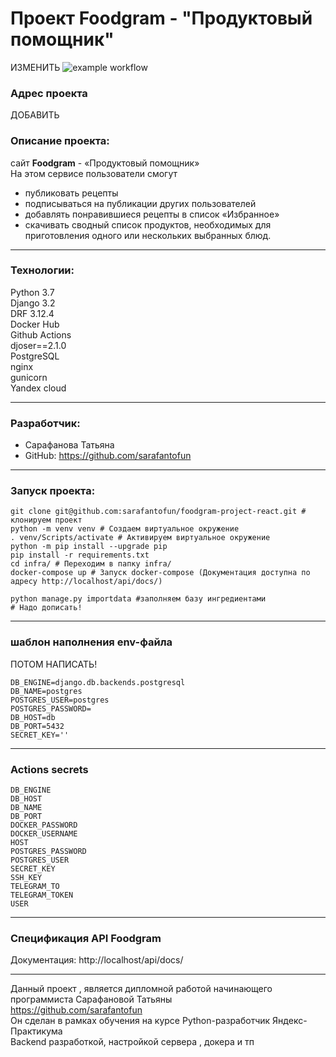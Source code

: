 # Проект **Foodgram - "Продуктовый помощник"**
ИЗМЕНИТЬ  ![example workflow](https://github.com/sarafantofun/yamdb_final/actions/workflows/yamdb_workflow.yml/badge.svg)

### **Адрес проекта**
ДОБАВИТЬ

### **Описание проекта:**
сайт **Foodgram** - «Продуктовый помощник» <br>
На этом сервисе пользователи смогут <br> 
- публиковать рецепты <br>
- подписываться на публикации других пользователей <br>
- добавлять понравившиеся рецепты в список «Избранное» <br>
- скачивать сводный список продуктов, необходимых для приготовления одного или нескольких выбранных блюд.

---

### **Технологии:**
Python 3.7 <br>
Django 3.2 <br>
DRF 3.12.4 <br>
Docker Hub <br>
Github Actions <br>
djoser==2.1.0 <br>
PostgreSQL <br>
nginx <br>
gunicorn <br>
Yandex cloud 

---

### **Разработчик:**
- Сарафанова Татьяна <br>
- GitHub: https://github.com/sarafantofun <br>

---

### **Запуск проекта:**
```
git clone git@github.com:sarafantofun/foodgram-project-react.git # клонируем проект
python -m venv venv # Создаем виртуальное окружение
. venv/Scripts/activate # Активируем виртуальное окружение
python -m pip install --upgrade pip
pip install -r requirements.txt
cd infra/ # Переходим в папку infra/
docker-compose up # Запуск docker-compose (Документация доступна по адресу http://localhost/api/docs/)

python manage.py importdata #заполняем базу ингредиентами
# Надо дописать!

```

---

### **шаблон наполнения env-файла**

ПОТОМ НАПИСАТЬ!
```
DB_ENGINE=django.db.backends.postgresql
DB_NAME=postgres
POSTGRES_USER=postgres
POSTGRES_PASSWORD=
DB_HOST=db
DB_PORT=5432
SECRET_KEY=''

```
---
### **Actions secrets**

```
DB_ENGINE
DB_HOST
DB_NAME
DB_PORT
DOCKER_PASSWORD
DOCKER_USERNAME
HOST
POSTGRES_PASSWORD
POSTGRES_USER
SECRET_KEY
SSH_KEY
TELEGRAM_TO
TELEGRAM_TOKEN
USER

```

---

### **Спецификация API Foodgram**
Документация: http://localhost/api/docs/

---

Данный проект , является дипломной работой начинающего программиста Сарафановой Татьяны <br>
https://github.com/sarafantofun <br>
Он сделан в рамках обучения на курсе Python-разработчик Яндекс-Практикума <br>
Backend разработкой, настройкой сервера , докера и тп <br>
